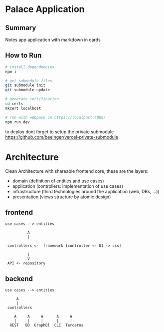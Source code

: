 # Palace Application

## Summary

Notes app application with markdown in cards

## How to Run
```bash
# install dependencies
npm i

# get submodule files
git submodule init
git submodule update

# generate certification
cd certs 
mkcert localhost

# run with webpack on https://localhost:4000/
npm run dev
```

to deploy dont forget to setup the private submodule
https://github.com/beeinger/vercel-private-submodule

# Architecture
Clean Architecture with shareable frontend core, these are the layers:
- domain (definition of entities and use cases)
- application (controllers: implementation of use cases)
- infrastructure (third technologies around the application (web, DBs, ...))
- presentation (views structure by atomic design)
 

## frontend
```
use cases --> entities
     
          A
          | 

 controllers <-  framework [controller <- UI -> css]
 
          |
          V
 API <- repository
```

## backend
```
use cases --> entities

     A
     |
 controllers
       
    A     A     A      A     A
    |     |     |      |     |
  REST   BD  GraphQl  CLI  Terceros
```